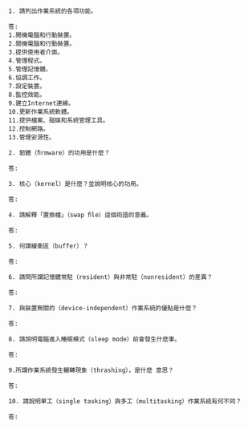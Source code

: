#
```
1. 請列出作業系統的各項功能。 
```

```
答:
1.開機電腦和行動裝置。
2.關機電腦和行動裝置。
3.提供使用者介面。
4.管理程式。
5.管理記憶體。
6.協調工作。
7.設定裝置。
8.監控效能。
9.建立Internet連線。
10.更新作業系統軟體。
11.提供檔案、磁碟和系統管理工具。
12.控制網路。
13.管理安源性。
```

```
2. 韌體（ﬁrmware）的功用是什麼？ 
```

```
答:
```

```
3. 核心（kernel）是什麼？並說明核心的功用。 
```

```
答:
```

```
4. 請解釋「置換檔」（swap ﬁle）這個術語的意義。 
```

```
答:
```

```
5. 何謂緩衝區（buffer）？ 
```

```
答:
```

```
6. 請問所謂記憶體常駐（resident）與非常駐（nonresident）的差異？ 
```

```
答:
```

```
7. 與裝置無關的（device-independent）作業系統的優點是什麼？ 
```

```
答:
```

```
8. 請說明電腦進入睡眠模式（sleep mode）前會發生什麼事。 
```

```
答:
```

```
9.所謂作業系統發生輾轉現象（thrashing），是什麼 意思？ 
```

```
答:
```

```
10. 請說明單工（single tasking）與多工（multitasking）作業系統有何不同？
```

```
答:
```
